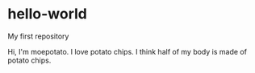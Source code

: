# hello-world
My first repository

Hi, I'm moepotato. 
I love potato chips. I think half of my body is made of potato chips.
